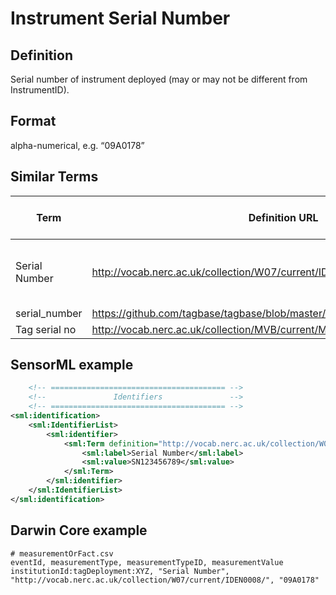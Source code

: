 # Instrument Serial Number

## Definition 
Serial number of instrument deployed (may or may not be different from InstrumentID).

## Format
 alpha-numerical, e.g. “09A0178”

## Similar Terms 
|Term|Definition URL|Source Vocabulary Publisher/Creator|
|----|----------|-----------------|
|Serial Number|http://vocab.nerc.ac.uk/collection/W07/current/IDEN0005/|NERC/Sensor Web Enablement Marine Profiles/Sensor ML|
|serial_number|https://github.com/tagbase/tagbase/blob/master/eTagMetadataInventory.csv#L9|Tagbase|
|Tag serial no|http://vocab.nerc.ac.uk/collection/MVB/current/MVB000189/|NERC/MVB|

## SensorML example
```xml
    <!-- ======================================= -->
    <!--               Identifiers               -->
    <!-- ======================================= -->
<sml:identification>  
	<sml:IdentifierList>  
		<sml:identifier>  
			<sml:Term definition="http://vocab.nerc.ac.uk/collection/W07/current/IDEN0008/">  
				<sml:label>Serial Number</sml:label>  
				<sml:value>SN123456789</sml:value>  
			</sml:Term>  
		</sml:identifier>  
	</sml:IdentifierList>  
</sml:identification>
```
## Darwin Core example
```csv
# measurementOrFact.csv
eventId, measurementType, measurementTypeID, measurementValue
institutionId:tagDeployment:XYZ, "Serial Number", "http://vocab.nerc.ac.uk/collection/W07/current/IDEN0008/", "09A0178"
```
